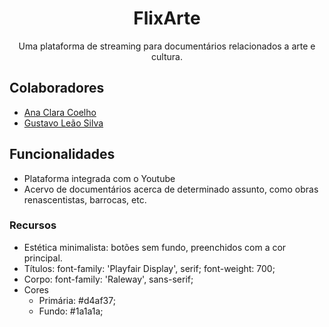 <h1 align="center">FlixArte</h1>
<p align="center">Uma plataforma de streaming para documentários relacionados a arte e cultura. </p>

## Colaboradores
- <a href="https://github.com/anaccoelho0" target="blank">Ana Clara Coelho</a>
- <a href="https://github.com/LeaoAnga" target="blank">Gustavo Leão Silva</a>

## Funcionalidades
- Plataforma integrada com o Youtube
- Acervo de documentários acerca de determinado assunto, como obras renascentistas, barrocas, etc.

### Recursos
- Estética minimalista: botões sem fundo, preenchidos com a cor principal.
- Títulos: font-family: 'Playfair Display', serif;
    font-weight: 700;
- Corpo: font-family: 'Raleway', sans-serif;
- Cores
    - Primária: #d4af37;
    - Fundo:  #1a1a1a;